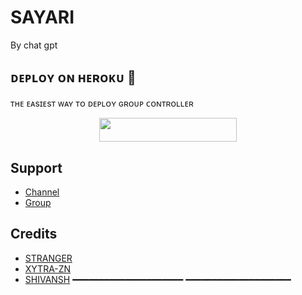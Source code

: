 # SAYARI
By chat gpt

<h2>  ᴅᴇᴘʟᴏʏ ᴏɴ ʜᴇʀᴏᴋᴜ 🚀</h2> 
ᴛʜᴇ ᴇᴀsɪᴇsᴛ ᴡᴀʏ ᴛᴏ ᴅᴇᴘʟᴏʏ  ɢʀᴏᴜᴘ ᴄᴏɴᴛʀᴏʟʟᴇʀ 
<p align="center"><a href="https://heroku.com/deploy?template=https://github.com/Xytra-zn/shayri"> <img src="https://img.shields.io/badge/Deploy%20To%20Heroku-black?style=for-the-badge&logo=heroku" width="220" height="38.45"/></a></p>


## Support

- [Channel](https://t.me/ABOUT_SHIVANSHOP)
- [Group](https://t.me/MASTIWITHFRIENDSX)

## Credits

- [STRANGER](https://github.com/itzshukla)
- [XYTRA-ZN](https://github.com/Xytra-zn)
- [SHIVANSH](t.me/SHIVANSH39)
 ━━━━━━━━━━━━━━━━━━━━━
  ━━━━━━━━━━━━━━━━━━━━
